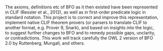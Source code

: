 The axioms, definitions etc of BFO as it then existed have been represented in CLIF (Ressler et al., 2012), as well as in first-order predicate logic in standard notation.  This project is to correct and improve this representation, implement native CLIF theorem provers (or parsers to translate CLIF to another format, e.g. Prover 9, Snark), and based on insights into the logic, to suggest further changes to BFO and to remedy possible gaps, unclarity, or contradictions. This work will track carefully the OWL 2 version of BFO 2.0 by Ruttenberg, Mungall, and others.